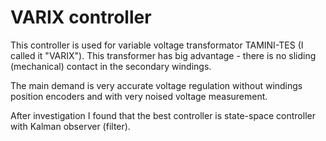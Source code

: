 # VARIX controller

This controller is used for variable voltage transformator TAMINI-TES (I called it "VARIX"). This transformer has big advantage - there is no sliding (mechanical) contact in the secondary windings. 

The main demand is very accurate voltage regulation without windings position encoders 
and with very noised voltage measurement.

After investigation I found that the best controller is state-space controller with Kalman observer (filter).
